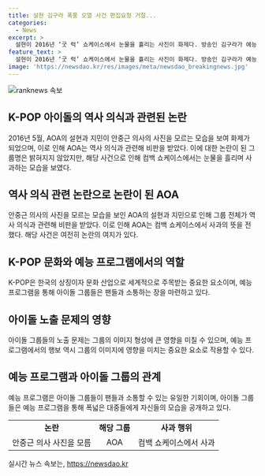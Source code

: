```yaml
---
title: 설현 김구라 폭풍 오열 사건 편집요청 거절...
categories:
  - News
excerpt: >
  설현이 2016년 ‘굿 럭’ 쇼케이스에서 눈물을 흘리는 사진이 화제다. 방송인 김구라가 예능 프로그램에서 걸그룹의 역사 무지 논란을 공개해 논란을 불렀는데, 이때 AOA의 설현과 지민이 안중근 의사의 사진을 알아보지 못한 것이 문제가 됐다. 이로 인해 AOA는 역사 의식 관련 비판을 받았고, 컴백 쇼케이스에서 눈물을 흘렸다. 해당 사건으로 인해 멤버들은 사과의 말을 전했지만 논란은 계속되고 있다.
feature_text: >
  설현이 2016년 ‘굿 럭’ 쇼케이스에서 눈물을 흘리는 사진이 화제다. 방송인 김구라가 예능 프로그램에서 걸그룹의 역사 무지 논란을 공개해 논란을 불렀는데, 이때 AOA의 설현과 지민이 안중근 의사의 사진을 알아보지 못한 것이 문제가 됐다. 이로 인해 AOA는 역사 의식 관련 비판을 받았고, 컴백 쇼케이스에서 눈물을 흘렸다. 해당 사건으로 인해 멤버들은 사과의 말을 전했지만 논란은 계속되고 있다.
image: 'https://newsdao.kr/res/images/meta/newsdao_breakingnews.jpg'
---
```


<p><img src="https://newsdao.kr/res/images/meta/newsdao_breakingnews.jpg" alt="ranknews 속보" /></p>

<h2 data-ke-size="size26">K-POP 아이돌의 역사 의식과 관련된 논란</h2>

<p data-ke-size="size16">2016년 5월, AOA의 설현과 지민이 안중근 의사의 사진을 모르는 모습을 보여 화제가 되었으며, 이로 인해 AOA는 역사 의식과 관련해 비판을 받았다. 이에 대한 논란이 된 그룹명은 밝혀지지 않았지만, 해당 사건으로 인해 컴백 쇼케이스에서는 눈물을 흘리며 사과하는 모습을 보였다.</p>

<h2 data-ke-size="size26">역사 의식 관련 논란으로 논란이 된 AOA</h2>

<p data-ke-size="size16">안중근 의사의 사진을 모르는 모습을 보인 AOA의 설현과 지민으로 인해 그룹 전체가 역사 의식과 관련해 비판을 받았다. 이로 인해 AOA는 컴백 쇼케이스에서 사과의 뜻을 전했다. 해당 사건은 여전히 논란의 여지가 있다.</p>

<h2 data-ke-size="size26">K-POP 문화와 예능 프로그램에서의 역할</h2>

<p data-ke-size="size16">K-POP은 한국의 상징이자 문화 산업으로 세계적으로 주목받는 중요한 요소이며, 예능 프로그램을 통해 아이돌 그룹들은 팬들과 소통하는 장을 마련하고 있다.</p>

<h2 data-ke-size="size26">아이돌 노출 문제의 영향</h2>

<p data-ke-size="size16">아이돌 그룹들의 노출 문제는 그룹의 이미지 형성에 큰 영향을 미칠 수 있으며, 예능 프로그램에서의 행보 역시 그룹의 이미지에 영향을 미치는 중요한 요소로 작용할 수 있다.</p>

<h2 data-ke-size="size26">예능 프로그램과 아이돌 그룹의 관계</h2>

<p data-ke-size="size16">예능 프로그램은 아이돌 그룹들이 팬들과 소통할 수 있는 유일한 기회이며, 아이돌 그룹들은 예능 프로그램을 통해 폭넓은 대중들에게 자신들의 모습을 공개하고 있다.</p>

<table>
    <tbody>
        <tr>
            <td style="text-align: center; height: 17px;"><b>논란</b></td>
            <td style="text-align: center; height: 17px;"><b>해당 그룹</b></td>
            <td style="text-align: center; height: 17px;"><b>사과 행위</b></td>
        </tr>
        <tr>
            <td style="text-align: center; height: 17px;">안중근 의사 사진을 모름</td>
            <td style="text-align: center; height: 17px;">AOA</td>
            <td style="text-align: center; height: 17px;">컴백 쇼케이스에서 사과</td>
        </tr>
    </tbody>
</table>
실시간 뉴스 속보는, <a href="https://newsdao.kr" rel="dofollow">https://newsdao.kr</a>


